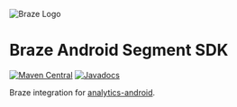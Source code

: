 ![Braze Logo](https://github.com/Appboy/appboy-android-sdk/blob/master/braze-logo.png)

Braze Android Segment SDK
==========

[![Maven Central](https://maven-badges.herokuapp.com/maven-central/com.appboy/appboy-segment-integration/badge.svg)](https://maven-badges.herokuapp.com/maven-central/com.appboy/appboy-segment-integration)
[![Javadocs](http://javadoc-badge.appspot.com/com.appboy/appboy-segment-integration.svg?label=javadoc)](http://javadoc-badge.appspot.com/com.appboy/appboy-segment-integration)

Braze integration for [analytics-android](https://github.com/segmentio/analytics-android).
